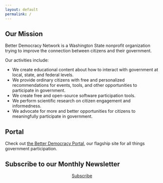 ```yaml
---
layout: default
permalink: /
---
```


## Our Mission

Better Democracy Network is a Washington State nonprofit organization trying to improve the connection between citizens and their government.

Our activities include:
<ul>
<li>We create educational content about how to interact with government at local, state, and federal levels.</li>
<li>We provide ordinary citizens with free and personalized recommendations for events, tools, and other opportunities to participate in government.</li>
<li>We create free and open-source software participation tools.</li>
<li>We perform scientific research on citizen engagement and informedness.</li>
<li>We advocate for more and better opportunities for citizens to meaningfully participate in government.</li>
</ul>

## Portal

Check out [the Better Democracy Portal](http://demportal.org), our flagship site for all things government participation.


## Subscribe to our Monthly Newsletter
<center><a href="/subscribe">Subscribe</a></center>

